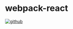 # webpack-react


[![github](https://img.shields.io/codecov/c/github/vuejs/vue.svg)](https://github.com/CNZN/webpack-react)

